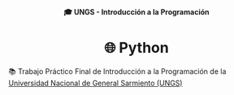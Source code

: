 <h4 align="center">
  🎓 UNGS - Introducción a la Programación
</h4>

<h1 align="center">
  🌐 Python
</h1>

📚 Trabajo Práctico Final de Introducción a la Programación de la [Universidad Nacional de General Sarmiento (UNGS)](https://www.ungs.edu.ar/)
